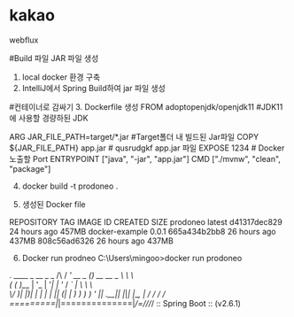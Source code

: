 # kakao
webflux

#Build 파일 JAR 파일 생성 
1. local docker 환경 구축
2. IntelliJ에서 Spring Build하여 jar 파일 생성


#컨테이너로 감싸기 
3. Dockerfile 생성 
FROM adoptopenjdk/openjdk11  #JDK11에 사용할 경량하된 JDK 

ARG JAR_FILE_PATH=target/*.jar #Target폴더 내 빌드된 Jar파일
COPY ${JAR_FILE_PATH} app.jar # qusrudgkf app.jar 파일 
EXPOSE 1234   # Docker 노출할 Port 
ENTRYPOINT ["java", "-jar", "app.jar"]
CMD ["./mvnw", "clean", "package"]

4. docker build -t prodoneo .

5. 생성된  Docker file 

REPOSITORY       TAG       IMAGE ID       CREATED        SIZE
prodoneo         latest    d41317dec829   24 hours ago   457MB
docker-example   0.0.1     665a434b2bb8   26 hours ago   437MB
<none>           <none>    808c56ad6326   26 hours ago   437MB
  
6. Docker run prodneo
C:\Users\mingoo>docker run prodoneo

  .   ____          _            __ _ _
 /\\ / ___'_ __ _ _(_)_ __  __ _ \ \ \ \
( ( )\___ | '_ | '_| | '_ \/ _` | \ \ \ \
 \\/  ___)| |_)| | | | | || (_| |  ) ) ) )
  '  |____| .__|_| |_|_| |_\__, | / / / /
 =========|_|==============|___/=/_/_/_/
 :: Spring Boot ::                (v2.6.1)
